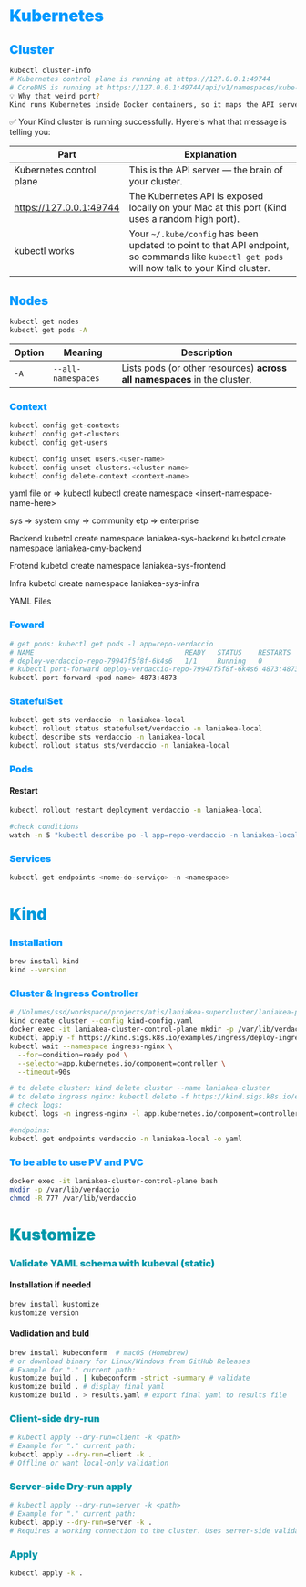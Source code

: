 # <span style="color:#0099FF; font-weight: bolder;">Kubernetes</span>

## <span style="color:#0099FF; font-weight: bolder;">Cluster</span>

```bash
kubectl cluster-info
# Kubernetes control plane is running at https://127.0.0.1:49744
# CoreDNS is running at https://127.0.0.1:49744/api/v1/namespaces/kube-system/services/kube-dns:dns/proxy
💡 Why that weird port?
Kind runs Kubernetes inside Docker containers, so it maps the API server port from inside the container to a random local port (e.g., 49744) on your machine
```

✅ Your Kind cluster is running successfully.
Hyere's what that message is telling you:

| Part                     | Explanation                                                                                                                                   |
| ------------------------ | --------------------------------------------------------------------------------------------------------------------------------------------- |
| Kubernetes control plane | This is the API server — the brain of your cluster.                                                                                           |
| https://127.0.0.1:49744  | The Kubernetes API is exposed locally on your Mac at this port (Kind uses a random high port).                                                |
| kubectl works            | Your `~/.kube/config` has been updated to point to that API endpoint, so commands like `kubectl get pods` will now talk to your Kind cluster. |

## <span style="color:#0099FF; font-weight: bolder;">Nodes</span>

```bash
kubectl get nodes
kubectl get pods -A
```

| Option | Meaning            | Description                                                               |
| ------ | ------------------ | ------------------------------------------------------------------------- |
| `-A`   | `--all-namespaces` | Lists pods (or other resources) **across all namespaces** in the cluster. |

### <span style="color:#0099FF; font-weight: bolder;">Context</span>

```bash
kubectl config get-contexts
kubectl config get-clusters
kubectl config get-users

kubectl config unset users.<user-name>
kubectl config unset clusters.<cluster-name>
kubectl config delete-context <context-name>
```

yaml file or => kubectl kubectl create namespace &lt;insert-namespace-name-here&gt;

sys => system
cmy => community
etp => enterprise

Backend
kubetcl create namespace laniakea-sys-backend
kubetcl create namespace laniakea-cmy-backend

Frotend
kubetcl create namespace laniakea-sys-frontend

Infra
kubetcl create namespace laniakea-sys-infra

YAML Files

### <span style="color:#0099FF; font-weight: bolder;">Foward</span>

```bash
# get pods: kubectl get pods -l app=repo-verdaccio
# NAME                                     READY   STATUS    RESTARTS   AGE
# deploy-verdaccio-repo-79947f5f8f-6k4s6   1/1     Running   0          3m
# kubectl port-forward deploy-verdaccio-repo-79947f5f8f-6k4s6 4873:4873
kubectl port-forward <pod-name> 4873:4873
```

### <span style="color:#0099FF; font-weight: bolder;">StatefulSet</span>

```bash
kubectl get sts verdaccio -n laniakea-local
kubectl rollout status statefulset/verdaccio -n laniakea-local
kubectl describe sts verdaccio -n laniakea-local
kubectl rollout status sts/verdaccio -n laniakea-local

```

### <span style="color:#0099FF; font-weight: bolder;">Pods</span>

#### Restart

```bash
kubectl rollout restart deployment verdaccio -n laniakea-local

#check conditions
watch -n 5 "kubectl describe po -l app=repo-verdaccio -n laniakea-local"
```

### <span style="color:#0099FF; font-weight: bolder;">Services</span>

```bash
kubectl get endpoints <nome-do-serviço> -n <namespace>
```

# <span style="color:#0099DD; font-weight: bolder;">Kind</span>

### <span style="color:#0099FF; font-weight: bolder;">Installation</span>

```bash
brew install kind
kind --version
```

### <span style="color:#0099FF; font-weight: bolder;">Cluster & Ingress Controller</span>

```bash
# /Volumes/ssd/workspace/projects/atis/laniakea-supercluster/laniakea-platform/infrastructure/k8s/kind
kind create cluster --config kind-config.yaml
docker exec -it laniakea-cluster-control-plane mkdir -p /var/lib/verdaccio
kubectl apply -f https://kind.sigs.k8s.io/examples/ingress/deploy-ingress-nginx.yaml
kubectl wait --namespace ingress-nginx \
  --for=condition=ready pod \
  --selector=app.kubernetes.io/component=controller \
  --timeout=90s

# to delete cluster: kind delete cluster --name laniakea-cluster
# to delete ingress nginx: kubectl delete -f https://kind.sigs.k8s.io/examples/ingress/deploy-ingress-nginx.yaml
# check logs:
kubectl logs -n ingress-nginx -l app.kubernetes.io/component=controller

#endpoins:
kubectl get endpoints verdaccio -n laniakea-local -o yaml
```

### <span style="color:#0099FF; font-weight: bolder;">To be able to use PV and PVC</span>
```bash
docker exec -it laniakea-cluster-control-plane bash
mkdir -p /var/lib/verdaccio
chmod -R 777 /var/lib/verdaccio
```



# <span style="color:#0099AA; font-weight: bolder;">Kustomize</span>

### <span style="color:#0099AA; font-weight: bolder;">Validate YAML schema with kubeval (static)</span>

#### Installation if needed

```bash
brew install kustomize
kustomize version
```

#### Vadlidation and buld

```bash
brew install kubeconform  # macOS (Homebrew)
# or download binary for Linux/Windows from GitHub Releases
# Example for "." current path:
kustomize build . | kubeconform -strict -summary # validate
kustomize build . # display final yaml
kustomize build . > results.yaml # export final yaml to results file
```

### <span style="color:#0099AA; font-weight: bolder;">Client-side dry-run</span>

```bash
# kubectl apply --dry-run=client -k <path>
# Example for "." current path:
kubectl apply --dry-run=client -k .
# Offline or want local-only validation
```

### <span style="color:#0099AA; font-weight: bolder;">Server-side Dry-run apply</span>

```bash
# kubectl apply --dry-run=server -k <path>
# Example for "." current path:
kubectl apply --dry-run=server -k .
# Requires a working connection to the cluster. Uses server-side validation.
```

### <span style="color:#0099AA; font-weight: bolder;">Apply</span>

```bash
kubectl apply -k .
```

<!--
control-plane
core-dns



Some kubernetes resources abbreviations:
* all
* certificatesigningrequests (aka 'csr')
* componentstatuses (aka 'cs')
* configmaps (aka 'cm')
* daemonsets (aka 'ds')
* deployments (aka 'deploy')
* endpoints (aka 'ep')
* events (aka 'ev')
* horizontalpodautoscalers (aka 'hpa')
* ingresses (aka 'ing')
* limitranges (aka 'limits')
* namespaces (aka 'ns')
* networkpolicies
* nodes (aka 'no')
* persistentvolumeclaims (aka 'pvc')
* persistentvolumes (aka 'pv')
* pods (aka 'po')
* poddisruptionbudgets (aka 'pdb')
* podsecuritypolicies (aka 'psp')
* replicasets (aka 'rs')
* replicationcontrollers (aka 'rc')
* resourcequotas (aka 'quota')
* serviceaccounts (aka 'sa')
* services (aka 'svc')

COMMANDS

#Contexts

kubectl config get-contexts
kubectl config rename-context <old-name> <new-name>




Pods

📌 1. Verificar eventos de OOMKilled para vários pods
kubectl describe pod -l "application=service-product" -n apps | grep -i oom

📌 4. Verificar logs de pods que podem ter sido OOMKilled
kubectl logs -l "application=service-product" -n apps --all-containers=true --previous | grep -i oom




📌 7. Se o pod foi Evicted (Expulso do nó)
kubectl get events --sort-by=.metadata.creationTimestamp -n apps | grep -i evict


kubectl -n apps get secret service-configuration -o jsonpath="{.data['SEC_MIGRATED_DATASOURCE_JDBC_URL']}" | base64 --decode
![image](https://github.com/user-attachments/assets/6621c693-231f-4ef3-98b2-6646abb77bf3)



#logs
kubectl logs -f -l "application=service-product,pod-template-hash=76cc4ddd8f" --all-containers=true -n apps --max-log-requests=12
kubectl logs -f -l "application=service-product,pod-template-hash=76cc4ddd8f" --all-containers=true -n apps --max-log-requests=12 | grep '{' | jq 'select(.severity == "ERROR")'
kubectl logs -l "application=service-configuration" -n apps --follow | jq --unbuffered --color-output | grep --color=always -E 'ERROR|WARN|INFO|$'



#CHECK
Google

https://cloud.google.com/kubernetes-engine/docs/how-to/cluster-access-for-kubectl

gcloud components update




Contexts
kubectl config get-contexts
kubectl config rename-context CONTEXT_NAME NEW_NAME

kubectl config rename-context gke_mms-bsp-branded-service-p-1337_europe-west4_prod gke_prod
kubectl config rename-context gke_mms-bsp-branded-service-d-1337_europe-west4-a_dev gke_dev

kubectl config current-context

kubectl config use-context 



PODs

Logs
https://kubernetes.io/docs/reference/kubectl/generated/kubectl_logs/
https://www.gooksu.com/kubectl-jq/

kubectl logs --since=1h -n bsp 
kubectl logs -f -l "app.kubernetes.io/name=online-order-bsp-app" --all-containers=true -n bsp



Secrets
kubectl get secrets -A
kubectl get secret -n bsp sp-credentials -o yaml


useful flux commands:
# Flux
kubectl get helmrelease -n bsp
kubectl delete helmrelease -n bsp support
flux reconcile kustomization --with-source apps


CHECK DEPLOY
watch -n 5 "kubectl get po -n bsp --sort-by=.metadata.creationTimestamp | tail -n +2 | sort -r"
watch -n 5 "kubectl get po -n bsp --sort-by=.metadata.creationTimestamp"
watch -n 300 "kubectl get po -n bsp --sort-by=.metadata.creationTimestamp"![image](https://github.com/user-attachments/assets/ad8fedd2-8460-454f-84c1-56828725e102)




Arion-Bridge

POD_NAME=$(kubectl get pods -l "app.kubernetes.io/name=arion-bridge-bsp-app" -n bsp -o jsonpath='{.items[0].metadata.name}')


Connect  IT
kubectl exec -it $POD_NAME -n bsp -- /bin/bash

Deploy
k scale deployment/online-order-bsp-app --replicas=1


Pods
kubectl get pods -l "app.kubernetes.io/name=arion-bridge-bsp-app" -n bsp
kubectl get pods -l "app.kubernetes.io/name=arion-bridge-bsp-app" -n bsp -o jsonpath='{.items[0].metadata.name}'

kubectl describepods -l "app.kubernetes.io/name=arion-bridge-bsp-app" -n bsp


logs
kubectl logs -f -l "app.kubernetes.io/name=arion-bridge-bsp-app" --all-containers=true -n bsp


port-forward [brew install socat***]
kubectl port-forward pod/$POD_NAME 38081:8081 -n bsp


port-forward-grpc
kubectl port-forward pod/arion-bridge-bsp-app-7c7cc77cc7-gqmvh 38080:8080 -n bsp &
socat TCP-LISTEN:38080,reuseaddr,fork TCP:localhost:38080

flux
flux get all -n bsp
kubectl -n flux-system logs deployment/helm-controller
flux reconcile kustomization -n flux-system apps\n\n

grpcurl [Debian Linux]
VERSION=$(curl -s https://api.github.com/repos/fullstorydev/grpcurl/releases/latest | grep tag_name | cut -d '"' -f 4)
curl -L https://github.com/fullstorydev/grpcurl/releases/download/${VERSION}/grpcurl_${VERSION#v}_linux_x86_64.tar.gz | tar -xz
sudo mv grpcurl /usr/local/bin/

grpcurl -plaintext -import-path /tests -proto work_order_service.proto -d @ localhost:8081 WorkOrderService/ManageWorkOrder < test-create-order-idempotence.json

telnet
apt update
apt install nano
apt install telnet
![image](https://github.com/user-attachments/assets/799f81f6-aab4-4eca-843d-8fa63f2ec106)



###GPC <<<<<<<<<<<<<<<<<<<<<<<<<<<<<
projects
gcloud projects list


config
gcloud config list
gcloud config set project
gcloud config get-value project

account

gcloud config list account
gcloud auth list
gcloud auth login
gcloud config set account ferreiraad@mediamarkt.es
gcloud config unset account
gcloud auth application default-login

serviceAccounts
gcloud pubsub subscriptions list \
  --impersonate-service-account=service-configuration@mms-spm-spm-services-i-a8vk.iam.gserviceaccount.com \
  --format="table(name,topic,projectId)"

>> across projects
gcloud pubsub subscriptions list --impersonate-service-account=<SERVICE_ACCOUNT_EMAIL> --format="table(name,topic,projectId)"
gcloud pubsub subscriptions list --impersonate-service-account=service-configuration@mms-spm-spm-services-i-a8vk.iam.gserviceaccount.com --format="table(name,topic,projectId)"

for project in $(gcloud projects list --format="value(projectId)"); do echo "Checking project: $project" gcloud pubsub subscriptions list \ 
  --impersonate-service-account=service-configuration@mms-spm-spm-services-i-a8vk.iam.gserviceaccount.com \ 
  --project="$project" \ 
  --format="table(name,topic,projectId)" 
Done


Container Registry
gcloud container images list --repository gcr.io/$(gcloud config get-value project)/<REPO-NAME>

Artifacty Registry
gcloud artifacts repositories list
gcloud artifacts docker images list europe-west4-docker.pkg.dev/mms-spm-spm-services-i-a8vk/spm-services/service-product --sort-by="~UPDATE_TIME"![image](https://github.com/user-attachments/assets/3a07ff86-cc36-4951-badb-6b6c5fc79a5e)


gcloud projects list
gcloud config set project mms-spm-spm-services-p-c2hk     spm-services-prod             986857658775
gcloud config set project <PROJECT_ID>
gcloud config get-value project




CloudSQL
database: spm-db-int
user: postgres
Pass: m2WyJhAKvlFIVhXISxCQRJR3






list instances: gcloud sql instances list --filter="databaseVersion:POSTGRES*"
gcloud sql connect spm-instance-int --user=postgres


INT
database: spm-db-int
user: postgres
Pass: m2WyJhAKvlFIVhXISxCQRJR3cd
cloud-sql-proxy --address 0.0.0.0 --port 5432 mms-spm-spm-services-i-a8vk:europe-west4:spm-instance-int


QA

database: spm-db-qa
user: postgres

Pass: oSttSHLBUbLLCQIbLWeTMb8S
cloud-sql-proxy --address 0.0.0.0 --port 5432 mms-spm-spm-services-q-i9pm:europe-west4:spm-instance-qa

Kubernetes
INT: gcloud container clusters get-credentials spm-cluster --region europe-west4 --project mms-spm-spm-services-i-a8vk
	QA: gcloud container clusters get-credentials spm-cluster --region europe-west4-b --project mms-spm-spm-services-q-i9pm

Context
RENAME:  k config rename-contextgke_mms-spm-spm-services-q-i9pm_europe-west4-b_spm-cluster spm-cluster-qa


PROD
gcloud config set project mms-spm-spm-services-i-a8vk
gcloud container clusters get-credentials spm-cluster --region europe-west4 --project mms-spm-spm-services-p-c2hk
kubectl -n apps get secret service-product -o jsonpath="{.data['SEC_MIGRATED_DATASOURCE_JDBC_URL']}" | base64 --decode

cloud-sql-proxy --address 0.0.0.0 --port 5432 mms-spm-spm-services-p-c2hk:europe-west4:spm-instance-prod
OFaAvgKbgXdqkA9gdvCjrnBT









Emulator
https://cloud.google.com/pubsub/docs/emulator
https://github.com/ferreiraad/pubsubctl
pubsubctl list -p local --host localhost:8681
pubsubctl -p local --host localhost:8681 create -t v1.full-export -s subscription-v1.full-export
pubsubctl -p local --host localhost:8681 create -t v1.categorized-products-full-export topic -s subscription-v1.categorized-products-full-export
pubsubctl -p local --host localhost:8681 create -t v1.category-changes topic -s subscription-v1.category-changes
pubsubctl -p local --host localhost:8681 create -t v1.categorized-products-changes topic -s subscription-v1.categorized-products-changes


pubsubctl -p local --host localhost:8681 delete -t v1.full-export -s subscription-v1.full-export
pubsubctl -p local --host localhost:8681 delete -t v1.categorized-products-full-export topic -s subscription-v1.categorized-products-full-export
pubsubctl -p local --host localhost:8681 delete -t v1.category-changes topic -s subscription-v1.category-changes
pubsubctl -p local --host localhost:8681 delete -t v1.categorized-products-changes topic -s subscription-v1.categorized-products-changes



pubsubctl -p local --host localhost:8681 publish -t v1.full-export -m "$(cat /Users/ferreiraad/Desktop/subscription-v1.full-export/2025-03-04_17-07-41-187878000.v1.subscription-v1.full-export.json | jq -c .)"
pubsubctl -p local --host localhost:8681 receive -s subscription-v1.full-export 

pubsubctl -p local --host localhost:8681 publish -t  v1.categorized-products-full-export topic -m "$(cat /Users/ferreiraad/Desktop/subscription-v1.categorized-products-full-export/2025-03-14_17-17-42-519162000.subscription-v1.subscription-v1.category-changes.json | jq -c .)"
pubsubctl -p local --host localhost:8681 receive -s subscription-v1.categorized-products-full-export

pubsubctl -p local --host localhost:8681 publish -t  v1.category-changes topic -m "$(cat /Users/ferreiraad/Desktop/subscription-v1.category-changes/2025-03-14_17-17-42-519162000.subscription-v1.category-changes.json | jq -c .)"
pubsubctl -p local --host localhost:8681 receive -s subscription-v1.category-changes
![image](https://github.com/user-attachments/assets/1ac7211e-3d72-48e5-893e-6528c24b078a)


INT
gcloud pubsub topics publish projects/wzgg6ddthibk/topics/warrantyScheduler --message="{\"initial\": true}" \
  --impersonate-service-account=service-configuration@mms-spm-spm-services-i-a8vk.iam.gserviceaccount.com

QA
gcloud pubsub topics publish projects/pkipsyeitnqk/topics/warrantyScheduler --message="{\"initial\": true}" \
  --impersonate-service-account=service-configuration@mms-spm-spm-services-i-a8vk.iam.gserviceaccount.com![image](https://github.com/user-attachments/assets/d63a9635-6cde-445d-98d0-07ae6e15ca21)



*** kubefwd
https://github.com/txn2/kubefwd


-->
